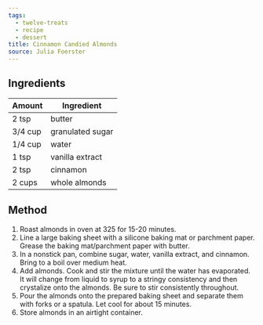 ```yaml
---
tags:
  - twelve-treats
  - recipe
  - dessert
title: Cinnamon Candied Almonds
source: Julia Foerster
---
```

## Ingredients
Amount | Ingredient
--- | ---
2 tsp | butter
3/4 cup | granulated sugar
1/4 cup | water
1 tsp | vanilla extract
2 tsp | cinnamon
2 cups | whole almonds

## Method
1. Roast almonds in oven at 325 for 15-20 minutes.
2. Line a large baking sheet with a silicone baking mat or parchment paper. Grease the baking mat/parchment paper with butter.
3. In a nonstick pan, combine sugar, water, vanilla extract, and cinnamon. Bring to a boil over medium heat.
4. Add almonds. Cook and stir the mixture until the water has evaporated. It will change from liquid to syrup to a stringy consistency and then crystalize onto the almonds. Be sure to stir consistently throughout.
5. Pour the almonds onto the prepared baking sheet and separate them with forks or a spatula. Let cool for about 15 minutes.
6. Store almonds in an airtight container.